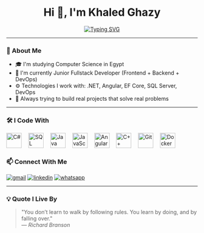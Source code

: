 <h1 align="center">Hi 👋, I'm Khaled Ghazy</h1>

<!-- Typing Animation -->
<p align="center">
  <a href="https://github.com/DenverCoder1/readme-typing-svg">
    <img src="https://readme-typing-svg.demolab.com?font=Fira+Code&weight=500&size=22&pause=1000&center=true&vCenter=true&multiline=true&width=500&height=70&lines=Backend+.NET;Frontend+Angular;Software+Architecture" alt="Typing SVG" />
  </a>
</p>



---

### 🧠 About Me

- 🎓 I'm studying Computer Science in Egypt  
- 🔭 I'm currently Junior Fullstack Developer (Frontend + Backend + DevOps)  
- ⚙️ Technologies I work with: .NET, Angular, EF Core, SQL Server, DevOps  
- 🌱 Always trying to build real projects that solve real problems

---

### 🛠️ I Code With

<div align="left">
  <img src="https://cdn.jsdelivr.net/gh/devicons/devicon/icons/csharp/csharp-original.svg" height="40" alt="C#" />
  <img width="10" />
  <img src="https://cdn.jsdelivr.net/gh/devicons/devicon/icons/microsoftsqlserver/microsoftsqlserver-plain.svg" height="40" alt="SQL Server" />
  <img width="10" />
  <img src="https://cdn.jsdelivr.net/gh/devicons/devicon/icons/java/java-original.svg" height="40" alt="Java" />
  <img width="10" />
  <img src="https://cdn.jsdelivr.net/gh/devicons/devicon/icons/javascript/javascript-original.svg" height="40" alt="JavaScript" />
  <img width="10" />
  <img src="https://cdn.jsdelivr.net/gh/devicons/devicon/icons/angularjs/angularjs-original.svg" height="40" alt="Angular" />
  <img width="10" />
  <img src="https://cdn.jsdelivr.net/gh/devicons/devicon/icons/cplusplus/cplusplus-original.svg" height="40" alt="C++" />
  <img width="10" />
  <img src="https://cdn.jsdelivr.net/gh/devicons/devicon/icons/git/git-original.svg" height="40" alt="Git" />
  <img width="10" />
  <img src="https://cdn.jsdelivr.net/gh/devicons/devicon/icons/docker/docker-original.svg" height="40" alt="Docker" />
</div>





### 📫 Connect With Me

<p align="left">
  <a href="mailto:khaledghazy1233@gmail.com" target="blank"><img src="https://img.shields.io/badge/Gmail-D14836?style=flat&logo=gmail&logoColor=white" alt="gmail" /></a>
  <a href="https://www.linkedin.com/in/khaled-ghazy-926191304/" target="blank"><img src="https://img.shields.io/badge/LinkedIn-blue?style=flat&logo=linkedin&logoColor=white" alt="linkedin" /></a>
  <a href="https://wa.me/01093559965" target="blank"><img src="https://img.shields.io/badge/WhatsApp-25D366?style=flat&logo=whatsapp&logoColor=white" alt="whatsapp" /></a>
</p>

---

### 💡 Quote I Live By

> "You don’t learn to walk by following rules. You learn by doing, and by falling over."  
> — *Richard Branson*
